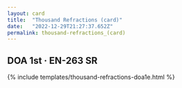 ```yaml
---
layout: card
title:  "Thousand Refractions (card)"
date:   "2022-12-29T21:27:37.652Z"
permalink: thousand-refractions_(card)
---
```


## DOA 1st &middot; EN-263 SR

{% include templates/thousand-refractions-doa1e.html %}
